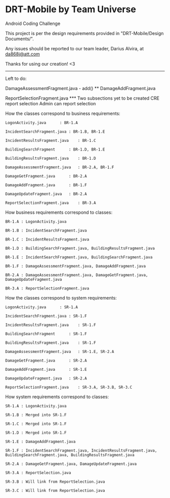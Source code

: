 DRT-Mobile by Team Universe
==========

Android Coding Challenge

This project is per the design requirements provided in "DRT-Mobile/Design Documents/".

Any issues should be reported to our team leader, Darius Alvira, at da868j@att.com

Thanks for using our creation! <3

----------------------------------------------------------------------------

Left to do:

DamageAssessmentFragment.java - add() **
DamageAddFragment.java

ReportSelectionFragment.java ***
Two subsections yet to be created
	CRE report selection
	Admin can report selection


How the classes correspond to business requirements:

	LogonActivity.java		: BR-1.A

	IncidentSearchFragment.java	: BR-1.B, BR-1.E

	IncidentResultsFragment.java	: BR-1.C

	BuildingSearchFragment		: BR-1.D, BR-1.E

	BuildingResultsFragment.java	: BR-1.D

	DamageAssessmentFragment.java	: BR-2.A, BR-1.F

	DamageGetFragment.java		: BR-2.A

	DamageAddFragment.java		: BR-1.F

	DamageUpdateFragment.java	: BR-2.A

	ReportSelectionFragment.java	: BR-3.A


How business requirements correspond to classes:

	BR-1.A : LogonActivity.java

	BR-1.B : IncidentSearchFragment.java

	BR-1.C : IncidentResultsFragment.java

	BR-1.D : BuildingSearchFragment.java, BuildingResultsFragment.java

	BR-1.E : IncidentSearchFragment.java, BuildingSearchFragment.java

	BR-1.F : DamageAssessmentFragment.java, DamageAddFragment.java

	BR-2.A : DamageAssessmentFragment.java, DamageGetFragment.java, DamageUpdateFragment.java

	BR-3.A : ReportSelectionFragment.java


How the classes correspond to system requirements:

	LogonActivity.java		: SR-1.A

	IncidentSearchFragment.java	: SR-1.F

	IncidentResultsFragment.java	: SR-1.F

	BuildingSearchFragment		: SR-1.F

	BuildingResultsFragment.java	: SR-1.F

	DamageAssessmentFragment.java	: SR-1.E, SR-2.A

	DamageGetFragment.java		: SR-2.A

	DamageAddFragment.java		: SR-1.E

	DamageUpdateFragment.java	: SR-2.A

	ReportSelectionFragment.java	: SR-3.A, SR-3.B, SR-3.C


How system requirements correspond to classes:

	SR-1.A : LogonActivity.java

	SR-1.B : Merged into SR-1.F

	SR-1.C : Merged into SR-1.F

	SR-1.D : Merged into SR-1.F

	SR-1.E : DamageAddFragment.java

	SR-1.F : IncidentSearchFragment.java, IncidentResultsFragment.java, BuildingSearchFragment.java, BuildingResultsFragment.java

	SR-2.A : DamageGetFragment.java, DamageUpdateFragment.java

	SR-3.A : ReportSelection.java

	SR-3.B : Will link from ReportSelection.java

	SR-3.C : Will link from ReportSelection.java